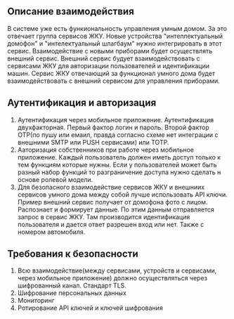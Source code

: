 ## Описание взаимодействия
В системе уже есть функиональность управления умным домом. За это отвечает группа сервисов ЖКУ. Новые устройства "интеллектуальный домофон" и "интелектуальный шлагбаум" нужно интегрировать в этот сервис. Взаимодействие с новыми приборами будет осуществлять внешний сервис. Внешний сервис будует взаимодействовать с сервисами ЖКУ для авторизации пользователей и идентификации машин. Сервис ЖКУ отвечающий за функционал умного дома будет взаимодействовать с внешний сервисом для управления приборами.

## Аутентификация и авторизация

1. Аутентификация через мобильное приложение. Аутентификация двухфакторная. Первый фактор логин и пароль. Второй фактор OTP(по пушу или емаил, правда согласно схеме нет интеграции с внешними SMTP или PUSH сервисами) или TOTP. 
2. Ааторизация собственников при работе через мобильное приложение. Каждый пользователь должен иметь доступ только к тем функциям которые нужны. Если у пользователей может быть разный набор функций то разграничение доступа нужно сделать н основе ролевой модели.
3. Для безопасного взаимодействие сервисов ЖКУ и внешниих сервисов умного дома между собой лучше использовать API ключи. Пример внешний сервис получает от домофона фото с лицом. Распознает и формирует данные. По этим данным отправляется запрос в сервис ЖКУ. Там производится идентификация пользователя и дается ответ разрешен вход или нет. Также с номером автомобиля. 

## Требования к безопасности
1. Всю взаимодействие(между сервисами, устройств и сервисами, через мобильное приложение) должно осуществляться через шифрованный канал. Стандарт TLS. 
2. Шифрование персональных данных
3. Мониторинг
4. Ротирование API ключей и ключей шифрования